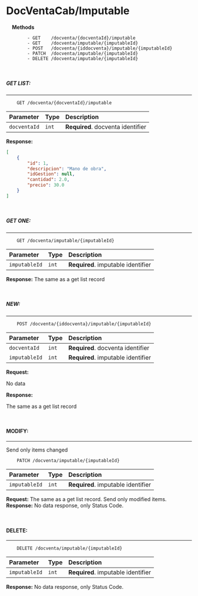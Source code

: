 # DocVentaCab/Imputable

&nbsp;
&nbsp;
**Methods**
```
        - GET    /docventa/{docventaId}/imputable
        - GET    /docventa/imputable/{imputableId}
        - POST   /docventa/{iddocventa}/imputable/{imputableId}
        - PATCH  /docventa/imputable/{imputableId}
        - DELETE /docventa/imputable/{imputableId}
```
&nbsp;
&nbsp;
&nbsp;

##### __GET LIST:__
---
```
    GET /docventa/{docventaId}/imputable
```
| Parameter | Type | Description |
| :--- | :--- | :--- |
| `docventaId` | `int` | **Required**. docventa identifier |
**Response:**
```json    
[
    {
        "id": 1,
        "descripcion": "Mano de obra",
        "idGestion": null,
        "cantidad": 2.0,
        "precio": 30.0
    }
]
```
&nbsp;
&nbsp;
&nbsp;

##### __GET ONE:__
---
```
    GET /docventa/imputable/{imputableId}
```
| Parameter | Type | Description |
| :--- | :--- | :--- |
| `imputableId` | `int` | **Required**. imputable identifier |

**Response:**
The same as a get list record

&nbsp;
&nbsp;
&nbsp;

##### __NEW:__
---
```
    POST /docventa/{iddocventa}/imputable/{imputableId}
```

| Parameter | Type | Description |
| :--- | :--- | :--- |
| `docventaId` | `int` | **Required**. docventa identifier |
| `imputableId` | `int` | **Required**. imputable identifier |

**Request:**

No data


**Response:**

The same as a get list record

&nbsp;
&nbsp;
&nbsp;

#### __MODIFY:__ 
---
Send only items changed

```
    PATCH /docventa/imputable/{imputableId}
```

| Parameter | Type | Description |
| :--- | :--- | :--- |
| `imputableId` | `int` | **Required**. imputable identifier |
**Request:**
The same as a get list record. Send only modified items.
**Response:**
No data response, only Status Code.

&nbsp;
&nbsp;

#### __DELETE:__
---
```
    DELETE /docventa/imputable/{imputableId}
```

| Parameter | Type | Description |
| :--- | :--- | :--- |
| `imputableId` | `int` | **Required**. imputable identifier |

**Response:**
No data response, only Status Code.
